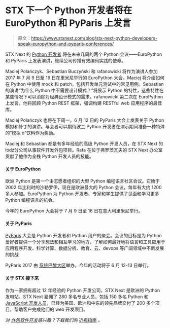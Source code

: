# STX 下一个 Python 开发者将在 EuroPython 和 PyParis 上发言

> 原文：<https://www.stxnext.com/blog/stx-next-python-developers-speak-europython-and-pyparis-conferences/>

 STX Next 的  [Python 开发者](https://stxnext.com/services/python-js-development) 将在未来几周的两个 Python 会议——EuroPython 和 PyParis 上发表演讲，继续公司传播有效编码实践的使命。

Maciej Polańczyk、Sebastian Buczyński 和 rafanowicki 将作为演讲人参加 2017 年 7 月 9 日至 16 日在里米尼举行的 EuroPython 大会。Maciej 将介绍如何在 Python 中使用 mock 和 patch，包括开发单元测试中的常见用例。Sebastian 的演讲“为什么 Python 中不需要设计模式？”将展示 Python 的特性，这些特性在某些情况下可以消除对经典设计模式的需求。rafanowicki 第二次在 EuroPython 上发言，他将回顾 Python REST 框架，强调构建 RESTful web 应用程序的最佳库。

Maciej Polańczyk 也将在下周一，6 月 12 日的 PyParis 大会上发表关于 Python 模拟和补丁的演讲。与会者可以期待波兰 Python 开发者在演示期间准备一种特殊的“模拟 o”饮料作为奖励。

Maciej 和 Sebastian 都是有多年经验的高级 Python 开发人员，在 STX Next 的łódź分公司从事软件开发外包项目。Rafa 在位于弗罗茨瓦夫的 STX Next 办公室贡献了他作为全栈 Python 开发人员的技能。 

#### 关于 EuroPython

欧洲 Python 是第一个由志愿者组织的大型 Python 编程语言社区会议。它始于 2002 年比利时的沙勒罗伊，现在是欧洲最大的 Python 会议，每年有大约 1200 多人参加。EuroPython 为 Python 开发者、专家和学生提供了见面和学习更多 Python 编程语言的机会。

今年的 EuroPython 大会将于 7 月 9 日至 16 日在意大利里米尼举行。

#### 关于 PyParis

[PyParis](http://pyparis.org/) 大会是 Python 开发者和 Python 用户的聚会。会议的目标是为 Python 爱好者提供一个分享想法和相互学习的地方，了解如何最好地将语言和工具应用于应用程序开发、科学计算、数据分析、教育、云、devops 等广阔领域中不断发展的挑战

PyParis 2017 由  [系统巴黎大区](http://www.systematic-paris-region.org/)举办，今年的活动将于 6 月 12-13 日举行。

#### 关于 STX 接下来

作为一家拥有超过 12 年经验的 Python 开发公司，STX Next 是欧洲的 Python 发电站。STX Next 雇佣了 280 多名专业人员，包括 150 多名 Python 和  [JavaScript 开发人员](https://stxnext.com/services/javascript-development/?__hstc=233546881.bfdb61c89bc631c2fe22344256d70098.1585401034675.1590156891360.1590159293487.32&__hssc=233546881.5.1590159293487&__hsfp=913035639)，已经为美国、欧洲和中东的领先品牌交付了 200 多个项目，帮助客户完成他们的 web 开发项目。

*对  [外包软件开发](https://stxnext.com/software-development-outsourcing-guide/?__hstc=233546881.bfdb61c89bc631c2fe22344256d70098.1585401034675.1590156891360.1590159293487.32&__hssc=233546881.5.1590159293487&__hsfp=913035639)感兴趣？下载我们的* [近视指南](https://stxnext.com/ebooks/c-level-guide-to-software-development-nearshoring/?__hstc=233546881.bfdb61c89bc631c2fe22344256d70098.1585401034675.1590156891360.1590159293487.32&__hssc=233546881.5.1590159293487&__hsfp=913035639) *。*